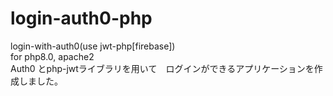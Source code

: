 # login-auth0-php
login-with-auth0(use jwt-php[firebase])  
for php8.0, apache2   
Auth0 とphp-jwtライブラリを用いて　ログインができるアプリケーションを作成しました。  

